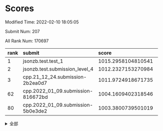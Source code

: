 # Scores

Modified Time: 2022-02-10 18:05:05

Submit Num: 207

All Rank Num: 170697

| rank |               submit               |       score        |       sigma        | pk_num |
| :--- | :--------------------------------- | :----------------- | :----------------- | :----- |
| 1    | jsonzb.test.test_1                 | 1015.2958104810541 | 0.8799561315492326 | 3296   |
| 2    | jsonzb.test.submission_level_4     | 1012.2327153270984 | 0.7902464510255589 | 3297   |
| 3    | cpp.21_12_24.submission-2b2ea0d7   | 1011.9724918671735 | 0.8119943112147657 | 3301   |
| 62   | cpp.2022_01_09.submission-816672bd | 1004.1609402318546 | 0.7109936330047192 | 3298   |
| 80   | cpp.2022_01_09.submission-5b0e3de2 | 1003.3800739501019 | 0.7284197735916819 | 3297   |


<details>
<summary>全部</summary>

| rank |                 submit                 |       score        |       sigma        | pk_num |
| :--- | :------------------------------------- | :----------------- | :----------------- | :----- |
| 1    | jsonzb.test.test_1                     | 1015.2958104810541 | 0.8799561315492326 | 3296   |
| 2    | jsonzb.test.submission_level_4         | 1012.2327153270984 | 0.7902464510255589 | 3297   |
| 3    | cpp.21_12_24.submission-2b2ea0d7       | 1011.9724918671735 | 0.8119943112147657 | 3301   |
| 4    | gobigger.level_3.submission_level_3_10 | 1011.8037796534062 | 0.7840145472064323 | 3303   |
| 5    | gobigger.level_3.submission_level_3_42 | 1011.4073853588704 | 0.7602714653116059 | 3301   |
| 6    | gobigger.level_3.submission_level_3_28 | 1011.2367619649763 | 0.7754681234140057 | 3295   |
| 7    | gobigger.level_3.submission_level_3_48 | 1011.1991437458313 | 0.7831692568522711 | 3299   |
| 8    | gobigger.level_3.submission_level_3_12 | 1011.078884435859  | 0.7764135102022799 | 3298   |
| 9    | gobigger.level_3.submission_level_3_46 | 1010.9138606918107 | 0.768264844858011  | 3297   |
| 10   | gobigger.level_3.submission_level_3_43 | 1010.9103251589595 | 0.7529808190509311 | 3297   |
| 11   | gobigger.level_3.submission_level_3_8  | 1010.8852562940797 | 0.7751322317335385 | 3300   |
| 12   | gobigger.level_3.submission_level_3_4  | 1010.8732059909637 | 0.746059071780977  | 3299   |
| 13   | gobigger.level_3.submission_level_3_31 | 1010.71283237847   | 0.7546719120167275 | 3304   |
| 14   | gobigger.level_3.submission_level_3_7  | 1010.6790847320065 | 0.762833952868865  | 3300   |
| 15   | gobigger.level_3.submission_level_3_36 | 1010.6022625771327 | 0.7681250051415867 | 3301   |
| 16   | gobigger.level_3.submission_level_3_34 | 1010.5941711103623 | 0.7443237728000098 | 3300   |
| 17   | gobigger.level_3.submission_level_3_23 | 1010.5442677097604 | 0.7685232581054241 | 3299   |
| 18   | gobigger.level_3.submission_level_3_22 | 1010.5168743160921 | 0.7338402730761189 | 3297   |
| 19   | gobigger.level_3.submission_level_3_1  | 1010.4313962980489 | 0.7614498752970237 | 3296   |
| 20   | gobigger.level_3.submission_level_3_11 | 1010.3769979933198 | 0.750383701853182  | 3303   |
| 21   | gobigger.level_3.submission_level_3_47 | 1010.3436238834698 | 0.7698479922566501 | 3298   |
| 22   | gobigger.level_3.submission_level_3_39 | 1010.3185486543326 | 0.7499647784152426 | 3298   |
| 23   | gobigger.level_3.submission_level_3_6  | 1010.2633625634643 | 0.7456185695158845 | 3304   |
| 24   | gobigger.level_3.submission_level_3_27 | 1010.2451294828096 | 0.7641865965029897 | 3303   |
| 25   | gobigger.level_3.submission_level_3_26 | 1010.1506068767375 | 0.756211490892619  | 3301   |
| 26   | gobigger.level_3.submission_level_3_45 | 1010.1160273687644 | 0.7459457665323457 | 3300   |
| 27   | gobigger.level_3.submission_level_3_9  | 1010.0909383897268 | 0.7733118306363345 | 3298   |
| 28   | gobigger.level_3.submission_level_3_17 | 1010.0815888393342 | 0.7624568302322151 | 3299   |
| 29   | gobigger.level_3.submission_level_3_13 | 1010.0778900845447 | 0.7455364122620268 | 3303   |
| 30   | gobigger.level_3.submission_level_3_40 | 1010.0063231033172 | 0.7635210537664512 | 3296   |
| 31   | gobigger.level_3.submission_level_3_0  | 1009.944415270965  | 0.7454999849407167 | 3302   |
| 32   | gobigger.level_3.submission_level_3_41 | 1009.8677401416548 | 0.7706303151832457 | 3297   |
| 33   | gobigger.level_3.submission_level_3_29 | 1009.8516315778601 | 0.7544674755865758 | 3299   |
| 34   | gobigger.level_3.submission_level_3_20 | 1009.850432683347  | 0.7555536180277587 | 3296   |
| 35   | gobigger.level_3.submission_level_3_18 | 1009.7936691225754 | 0.7532626535767049 | 3298   |
| 36   | gobigger.level_3.submission_level_3_38 | 1009.5916562327163 | 0.7378246264612857 | 3301   |
| 37   | gobigger.level_3.submission_level_3_44 | 1009.5808122321345 | 0.7536823068483214 | 3299   |
| 38   | gobigger.level_3.submission_level_3_5  | 1009.5629019566954 | 0.7613154483106528 | 3296   |
| 39   | gobigger.level_3.submission_level_3_19 | 1009.5462774398517 | 0.765731276276024  | 3302   |
| 40   | gobigger.level_3.submission_level_3_25 | 1009.5313065934271 | 0.7614075605860737 | 3301   |
| 41   | gobigger.level_3.submission_level_3_24 | 1009.387151319392  | 0.7275294709541369 | 3302   |
| 42   | gobigger.level_3.submission_level_3_16 | 1009.2500678323668 | 0.7495718785033169 | 3298   |
| 43   | gobigger.level_3.submission_level_3_49 | 1009.1765603595966 | 0.7407238704254547 | 3299   |
| 44   | gobigger.level_3.submission_level_3_35 | 1009.1270754662282 | 0.7432978001009679 | 3298   |
| 45   | gobigger.level_3.submission_level_3_30 | 1008.859509878044  | 0.7388809131932732 | 3298   |
| 46   | gobigger.level_3.submission_level_3_37 | 1008.831124592197  | 0.7455926701759602 | 3294   |
| 47   | gobigger.level_3.submission_level_3_15 | 1008.82001550524   | 0.7526311714676446 | 3297   |
| 48   | gobigger.level_3.submission_level_3_21 | 1008.7621324935553 | 0.7416740188447664 | 3297   |
| 49   | gobigger.level_3.submission_level_3_2  | 1008.4857775952295 | 0.7360260704554101 | 3299   |
| 50   | gobigger.level_3.submission_level_3_14 | 1008.1608197273648 | 0.7385146595822507 | 3298   |
| 51   | gobigger.level_3.submission_level_3_3  | 1008.015644316352  | 0.7340674050563772 | 3302   |
| 52   | gobigger.level_3.submission_level_3_32 | 1007.9898418486172 | 0.7417780960302806 | 3300   |
| 53   | gobigger.level_3.submission_level_3_33 | 1007.9192622853785 | 0.745952825040304  | 3300   |
| 54   | gobigger.level_1.submission_level_1_21 | 1005.4519026480472 | 0.7199288291994331 | 3300   |
| 55   | gobigger.level_1.submission_level_1_48 | 1004.5026284896144 | 0.7201979983184781 | 3299   |
| 56   | gobigger.level_1.submission_level_1_15 | 1004.3236482677104 | 0.7152306052268801 | 3297   |
| 57   | gobigger.level_1.submission_level_1_6  | 1004.3122451345582 | 0.7057280853782788 | 3297   |
| 58   | gobigger.level_1.submission_level_1_41 | 1004.3062005473364 | 0.7177883934878972 | 3300   |
| 59   | gobigger.level_1.submission_level_1_10 | 1004.2977128685366 | 0.7325822780249188 | 3301   |
| 60   | gobigger.level_1.submission_level_1_31 | 1004.2243533804202 | 0.7226091176888466 | 3301   |
| 61   | gobigger.level_1.submission_level_1_13 | 1004.2114602258706 | 0.70922045881852   | 3295   |
| 62   | cpp.2022_01_09.submission-816672bd     | 1004.1609402318546 | 0.7109936330047192 | 3298   |
| 63   | gobigger.level_1.submission_level_1_20 | 1004.1560503835675 | 0.7197334765711804 | 3298   |
| 64   | gobigger.level_1.submission_level_1_11 | 1004.0725404658609 | 0.7145912600699189 | 3293   |
| 65   | gobigger.level_1.submission_level_1_30 | 1003.9228428229759 | 0.7092450899851459 | 3298   |
| 66   | gobigger.level_1.submission_level_1_17 | 1003.875187150491  | 0.7279320275617547 | 3299   |
| 67   | gobigger.level_1.submission_level_1_33 | 1003.8745621387081 | 0.7189350057402442 | 3299   |
| 68   | gobigger.level_1.submission_level_1_19 | 1003.8559275494317 | 0.7165119072759761 | 3295   |
| 69   | gobigger.level_1.submission_level_1_1  | 1003.8552444109632 | 0.7225735499093425 | 3300   |
| 70   | gobigger.level_1.submission_level_1_4  | 1003.8352447291163 | 0.7231557277103269 | 3299   |
| 71   | gobigger.level_1.submission_level_1_0  | 1003.8247458490869 | 0.7132464790288369 | 3297   |
| 72   | gobigger.level_1.submission_level_1_16 | 1003.8157001338545 | 0.7173742845549972 | 3302   |
| 73   | gobigger.level_1.submission_level_1_28 | 1003.6953620706128 | 0.7349308346159337 | 3301   |
| 74   | gobigger.level_1.submission_level_1_18 | 1003.6401897132531 | 0.7094960145441909 | 3296   |
| 75   | gobigger.level_1.submission_level_1_29 | 1003.6278125695236 | 0.7188213406742495 | 3299   |
| 76   | gobigger.level_1.submission_level_1_44 | 1003.6175878191121 | 0.7223624431879265 | 3298   |
| 77   | gobigger.level_1.submission_level_1_32 | 1003.5432311348187 | 0.7152073234529193 | 3297   |
| 78   | gobigger.level_1.submission_level_1_37 | 1003.4813554029488 | 0.714388140747162  | 3301   |
| 79   | gobigger.level_1.submission_level_1_34 | 1003.4400073631061 | 0.731188981798367  | 3298   |
| 80   | cpp.2022_01_09.submission-5b0e3de2     | 1003.3800739501019 | 0.7284197735916819 | 3297   |
| 81   | gobigger.level_1.submission_level_1_5  | 1003.2832218981043 | 0.7308924432803848 | 3293   |
| 82   | gobigger.level_1.submission_level_1_26 | 1003.2590276608868 | 0.7212998809668435 | 3302   |
| 83   | gobigger.level_1.submission_level_1_43 | 1003.1823887411151 | 0.7097723312671984 | 3297   |
| 84   | gobigger.level_1.submission_level_1_39 | 1003.1282262531809 | 0.7191774707873757 | 3297   |
| 85   | gobigger.level_1.submission_level_1_25 | 1003.1149321128064 | 0.7173961286092144 | 3289   |
| 86   | gobigger.level_1.submission_level_1_35 | 1003.111050347726  | 0.7207228124626581 | 3301   |
| 87   | gobigger.level_1.submission_level_1_8  | 1003.0960914208323 | 0.7214768042408611 | 3303   |
| 88   | gobigger.level_1.submission_level_1_36 | 1003.0661753220502 | 0.699602860575493  | 3297   |
| 89   | gobigger.level_1.submission_level_1_7  | 1003.0186299059897 | 0.7063596993759587 | 3299   |
| 90   | gobigger.level_1.submission_level_1_9  | 1002.9916168026427 | 0.7187215115234243 | 3300   |
| 91   | gobigger.level_1.submission_level_1_14 | 1002.985233002489  | 0.7188569982724087 | 3298   |
| 92   | gobigger.level_1.submission_level_1_22 | 1002.9253710451661 | 0.7048372823897251 | 3300   |
| 93   | gobigger.level_1.submission_level_1_23 | 1002.8210436493329 | 0.7171233477814211 | 3305   |
| 94   | gobigger.level_1.submission_level_1_47 | 1002.7775422623977 | 0.7050647587963537 | 3300   |
| 95   | gobigger.level_1.submission_level_1_38 | 1002.6006101962436 | 0.7049428170831858 | 3298   |
| 96   | gobigger.level_1.submission_level_1_46 | 1002.562888683859  | 0.7136787104948599 | 3296   |
| 97   | gobigger.level_1.submission_level_1_40 | 1002.5447912859654 | 0.7231151243881846 | 3297   |
| 98   | gobigger.level_1.submission_level_1_27 | 1002.439720635634  | 0.7203662652323094 | 3295   |
| 99   | gobigger.level_1.submission_level_1_49 | 1002.3814368597009 | 0.7164341946304951 | 3299   |
| 100  | gobigger.level_1.submission_level_1_3  | 1002.1982075509911 | 0.7131463338071821 | 3296   |
| 101  | gobigger.level_1.submission_level_1_45 | 1002.1940856004397 | 0.7163984994474965 | 3298   |
| 102  | gobigger.level_1.submission_level_1_12 | 1001.9344011511694 | 0.7173939414242537 | 3297   |
| 103  | gobigger.level_1.submission_level_1_24 | 1001.7989007675848 | 0.718687812235849  | 3293   |
| 104  | gobigger.level_1.submission_level_1_42 | 1001.7768136386616 | 0.7145763116784231 | 3300   |
| 105  | gobigger.level_1.submission_level_1_2  | 1001.3373323581416 | 0.7089184091179087 | 3300   |
| 106  | gobigger.random.submission_random_28   | 997.410765860062   | 0.7004029097910591 | 3303   |
| 107  | gobigger.random.submission_random_16   | 997.2922584543434  | 0.7125030500416039 | 3295   |
| 108  | gobigger.random.submission_random_48   | 997.0826538589816  | 0.7169841978838342 | 3298   |
| 109  | gobigger.random.submission_random_14   | 996.9238277794053  | 0.7156151082812439 | 3300   |
| 110  | gobigger.random.submission_random_38   | 996.7457153997536  | 0.7100848029571555 | 3300   |
| 111  | gobigger.random.submission_random_29   | 996.6949119137201  | 0.7116715249918968 | 3298   |
| 112  | gobigger.random.submission_random_1    | 996.5805005186792  | 0.7050483184746132 | 3293   |
| 113  | gobigger.random.submission_random_36   | 996.5689536098736  | 0.7036817171772777 | 3297   |
| 114  | gobigger.random.submission_random_17   | 996.5445320678328  | 0.7095550075887093 | 3298   |
| 115  | gobigger.random.submission_random_0    | 996.4362310008165  | 0.715585106118672  | 3297   |
| 116  | gobigger.random.submission_random_34   | 996.4154098631857  | 0.7051713524103957 | 3299   |
| 117  | gobigger.random.submission_random_6    | 996.3656255302386  | 0.698007921611325  | 3297   |
| 118  | gobigger.random.submission_random_26   | 996.3389311632297  | 0.7119654346926962 | 3299   |
| 119  | gobigger.random.submission_random_20   | 996.2693832653763  | 0.7049583443494781 | 3297   |
| 120  | gobigger.random.submission_random_24   | 996.1742643814595  | 0.7176375195092106 | 3299   |
| 121  | gobigger.random.submission_random_2    | 996.1710576479836  | 0.7086529525636935 | 3298   |
| 122  | gobigger.random.submission_random_7    | 996.0795628962132  | 0.7070499505107397 | 3298   |
| 123  | gobigger.random.submission_random_45   | 996.0725861868066  | 0.7028147838767654 | 3302   |
| 124  | gobigger.random.submission_random_21   | 996.0255857190866  | 0.7034533718831388 | 3301   |
| 125  | gobigger.random.submission_random_47   | 996.0024526581146  | 0.7194356014063865 | 3295   |
| 126  | gobigger.random.submission_random_23   | 996.0018245496066  | 0.7094094383491815 | 3300   |
| 127  | gobigger.random.submission_random_27   | 995.9921819579818  | 0.7022947720205929 | 3297   |
| 128  | gobigger.random.submission_random_11   | 995.8314925605721  | 0.7015895537050723 | 3297   |
| 129  | gobigger.random.submission_random_4    | 995.7971472191142  | 0.7121297651418678 | 3303   |
| 130  | gobigger.random.submission_random_40   | 995.7861737982444  | 0.7099510690211412 | 3300   |
| 131  | gobigger.random.submission_random_3    | 995.7497993593191  | 0.7065342743332952 | 3299   |
| 132  | gobigger.random.submission_random_42   | 995.6728586075182  | 0.7089410380776051 | 3299   |
| 133  | gobigger.random.submission_random_46   | 995.589236794277   | 0.7254671025986069 | 3302   |
| 134  | gobigger.random.submission_random_19   | 995.5821329459849  | 0.7156318157479012 | 3299   |
| 135  | gobigger.random.submission_random_37   | 995.5712825810429  | 0.7111280569361084 | 3298   |
| 136  | gobigger.random.submission_random_30   | 995.5307440110927  | 0.7130485784569698 | 3298   |
| 137  | gobigger.random.submission_random_22   | 995.5164085727037  | 0.7198783848403769 | 3297   |
| 138  | gobigger.random.submission_random_39   | 995.4764856066795  | 0.7030992912315437 | 3297   |
| 139  | gobigger.random.submission_random_33   | 995.4712669474987  | 0.7182757015299014 | 3291   |
| 140  | gobigger.random.submission_random_43   | 995.3841257774117  | 0.697514860626879  | 3295   |
| 141  | gobigger.random.submission_random_49   | 995.3789068124339  | 0.7227312961942333 | 3297   |
| 142  | gobigger.random.submission_random_32   | 995.371987830667   | 0.7115932941184684 | 3294   |
| 143  | gobigger.random.submission_random_5    | 995.3110405570944  | 0.7120492851270702 | 3295   |
| 144  | gobigger.random.submission_random_13   | 995.2892213476018  | 0.7168030906035439 | 3302   |
| 145  | gobigger.random.submission_random_10   | 995.2035985496285  | 0.7150172141452291 | 3300   |
| 146  | gobigger.random.submission_random_44   | 995.1431058863257  | 0.7102514235592156 | 3300   |
| 147  | gobigger.random.submission_random_18   | 995.0948486130089  | 0.7214719500218342 | 3294   |
| 148  | gobigger.random.submission_random_25   | 995.0610778872536  | 0.7273838045180722 | 3301   |
| 149  | gobigger.random.submission_random_9    | 995.0024901306871  | 0.7173673097931743 | 3302   |
| 150  | gobigger.random.submission_random_15   | 994.9696733295056  | 0.7151300793897238 | 3297   |
| 151  | gobigger.random.submission_random_35   | 994.9255131774256  | 0.7172140444355833 | 3295   |
| 152  | gobigger.random.submission_random_31   | 994.8266117108794  | 0.7062372319596347 | 3298   |
| 153  | gobigger.random.submission_random_8    | 994.5586926963762  | 0.719920425967336  | 3301   |
| 154  | gobigger.random.submission_random_41   | 994.516986236944   | 0.7298701748566371 | 3299   |
| 155  | gobigger.random.submission_random_12   | 994.4455215230879  | 0.7146100785588858 | 3301   |
| 156  | gobigger.level_2.submission_level_2_2  | 993.4684184336744  | 0.7329838365833438 | 3297   |
| 157  | gobigger.level_2.submission_level_2_29 | 993.4609471184754  | 0.730243442376451  | 3301   |
| 158  | gobigger.level_2.submission_level_2_43 | 993.3960878408675  | 0.7332195515679393 | 3298   |
| 159  | gobigger.level_2.submission_level_2_18 | 993.3532279468524  | 0.7387836868997617 | 3298   |
| 160  | gobigger.level_2.submission_level_2_12 | 993.1938158759207  | 0.7160582102198382 | 3303   |
| 161  | gobigger.level_2.submission_level_2_30 | 993.0805335510472  | 0.7364304293567894 | 3296   |
| 162  | gobigger.level_2.submission_level_2_14 | 992.9362342684336  | 0.7433282538489124 | 3300   |
| 163  | gobigger.level_2.submission_level_2_23 | 992.9146397732857  | 0.7451478909115223 | 3296   |
| 164  | gobigger.level_2.submission_level_2_8  | 992.890016519797   | 0.7443245696399157 | 3299   |
| 165  | gobigger.level_2.submission_level_2_46 | 992.7342799868522  | 0.7497559574760528 | 3295   |
| 166  | gobigger.level_2.submission_level_2_35 | 992.7237939914891  | 0.7352980179272323 | 3298   |
| 167  | gobigger.level_2.submission_level_2_3  | 992.7052375219074  | 0.7273901425314218 | 3299   |
| 168  | gobigger.level_2.submission_level_2_44 | 992.6742212797976  | 0.7424674837959919 | 3295   |
| 169  | gobigger.level_2.submission_level_2_6  | 992.6699913104193  | 0.7444202118745802 | 3301   |
| 170  | gobigger.level_2.submission_level_2_19 | 992.5679413588759  | 0.7439004832781909 | 3296   |
| 171  | gobigger.level_2.submission_level_2_17 | 992.5340617776225  | 0.7469547807020858 | 3296   |
| 172  | gobigger.level_2.submission_level_2_15 | 992.4952670037543  | 0.7411045807097534 | 3298   |
| 173  | gobigger.level_2.submission_level_2_1  | 992.487175281221   | 0.7200493577373142 | 3302   |
| 174  | gobigger.level_2.submission_level_2_38 | 992.4840171227705  | 0.7212095571651421 | 3295   |
| 175  | gobigger.level_2.submission_level_2_0  | 992.4589780579566  | 0.736479037504746  | 3300   |
| 176  | gobigger.level_2.submission_level_2_27 | 992.423637862157   | 0.737346407261187  | 3297   |
| 177  | gobigger.level_2.submission_level_2_34 | 992.3868023397096  | 0.7392326237098373 | 3300   |
| 178  | gobigger.level_2.submission_level_2_7  | 992.3744938349083  | 0.7339316341842146 | 3306   |
| 179  | gobigger.level_2.submission_level_2_39 | 992.3295487396965  | 0.7543448698679281 | 3297   |
| 180  | gobigger.level_2.submission_level_2_45 | 992.3126955729125  | 0.7474517633269568 | 3299   |
| 181  | gobigger.level_2.submission_level_2_26 | 992.1847001562422  | 0.7365360274555413 | 3302   |
| 182  | gobigger.level_2.submission_level_2_11 | 992.1436763927416  | 0.7456364478647887 | 3299   |
| 183  | gobigger.level_2.submission_level_2_22 | 992.1332754334586  | 0.744473000488388  | 3298   |
| 184  | gobigger.level_2.submission_level_2_49 | 992.1055192283646  | 0.7407679100079547 | 3298   |
| 185  | gobigger.level_2.submission_level_2_37 | 992.0447074373135  | 0.7396166860244506 | 3295   |
| 186  | gobigger.level_2.submission_level_2_48 | 992.0071052681765  | 0.7437735360740787 | 3303   |
| 187  | gobigger.level_2.submission_level_2_4  | 991.8798232183981  | 0.7660496303400551 | 3297   |
| 188  | gobigger.level_2.submission_level_2_21 | 991.8759140707177  | 0.7460895847742054 | 3295   |
| 189  | gobigger.level_2.submission_level_2_16 | 991.8722918702927  | 0.750244215270284  | 3303   |
| 190  | gobigger.level_2.submission_level_2_20 | 991.8041648200501  | 0.7486515989601658 | 3295   |
| 191  | gobigger.level_2.submission_level_2_42 | 991.6988659572521  | 0.7514342049371968 | 3296   |
| 192  | gobigger.level_2.submission_level_2_28 | 991.6614670776937  | 0.7357463723786403 | 3299   |
| 193  | gobigger.level_2.submission_level_2_5  | 991.6337460569438  | 0.7511751210928337 | 3301   |
| 194  | gobigger.level_2.submission_level_2_31 | 991.6197435041929  | 0.7472314214764397 | 3303   |
| 195  | gobigger.level_2.submission_level_2_41 | 991.4748895912702  | 0.7538758604921737 | 3290   |
| 196  | gobigger.level_2.submission_level_2_24 | 991.4301274723516  | 0.7315953591049685 | 3299   |
| 197  | gobigger.level_2.submission_level_2_33 | 991.3227799723401  | 0.7498139422427698 | 3300   |
| 198  | gobigger.level_2.submission_level_2_9  | 991.2566525293147  | 0.7525369175575981 | 3303   |
| 199  | gobigger.level_2.submission_level_2_32 | 991.0843950046142  | 0.7621849619362304 | 3303   |
| 200  | gobigger.level_2.submission_level_2_40 | 991.0771481903266  | 0.7402702705887472 | 3293   |
| 201  | gobigger.level_2.submission_level_2_10 | 991.0599113924762  | 0.7517885699743416 | 3299   |
| 202  | gobigger.level_2.submission_level_2_13 | 990.8954413088356  | 0.7770769166556823 | 3297   |
| 203  | gobigger.level_2.submission_level_2_47 | 990.6812411593776  | 0.7447875215522877 | 3296   |
| 204  | gobigger.level_2.submission_level_2_36 | 990.6520320798782  | 0.7582276336980975 | 3292   |
| 205  | gobigger.level_2.submission_level_2_25 | 990.6071780245463  | 0.7294199889112286 | 3301   |
| 206  | gobigger.none.submission_none_1        | 978.2787832582081  | 1.23064589947031   | 3296   |
| 207  | gobigger.none.submission_none_0        | 977.7723239681153  | 1.2585954863620974 | 3303   |

</details>